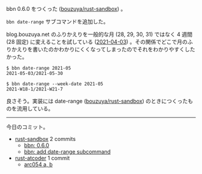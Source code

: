 bbn 0.6.0 をつくった ([bouzuya/rust-sandbox]) 。

`bbn date-range` サブコマンドを追加した。

blog.bouzuya.net のふりかえりを一般的な月 (28, 29, 30, 31) ではなく 4 週間 (28 固定) に変えることを試している ([2021-04-03]) 。その関係でどこで月のふりかえりを書いたのかわかりにくくなってしまったのでそれをわかりやすくしたかった。

```console
$ bbn date-range 2021-05
2021-05-03/2021-05-30

$ bbn date-range --week-date 2021-05
2021-W18-1/2021-W21-7
```

良さそう。実装には date-range ([bouzuya/rust-sandbox]) のときにつくったものを流用している。

---

今日のコミット。

- [rust-sandbox](https://github.com/bouzuya/rust-sandbox) 2 commits
  - [bbn: 0.6.0](https://github.com/bouzuya/rust-sandbox/commit/1323353a981e59f107ef0d7f73bb283138eca858)
  - [bbn: add date-range subcommand](https://github.com/bouzuya/rust-sandbox/commit/9762499bd37f1a442995fbdf41026ca3f6af3442)
- [rust-atcoder](https://github.com/bouzuya/rust-atcoder) 1 commit
  - [arc054 a, b](https://github.com/bouzuya/rust-atcoder/commit/4bd7e6913b61de36b847f4582ff063381681d62c)

[2021-04-03]: https://blog.bouzuya.net/2021/04/03/
[bouzuya/rust-sandbox]: https://github.com/bouzuya/rust-sandbox
